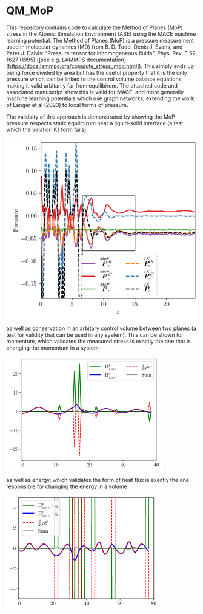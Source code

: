 # QM_MoP

This repository contains code to calculate the Method of Planes (MoP) stress in the Atomic Simulation Environment (ASE) using the MACE machine learning potential. The Method of Planes (MoP) is a pressure measurement used in molecular dynamics (MD) from B. D. Todd, Denis J. Evans, and Peter J. Daivis: “Pressure tensor for inhomogeneous fluids”, Phys. Rev. E 52, 1627 (1995) ([see e.g. LAMMPS documentation][https://docs.lammps.org/compute_stress_mop.html]). This simply ends up being force divided by area but has the useful property that it is the only pressure which can be linked to the control volume balance equations, making it valid arbitarily far from equilibirum. The attached code and associated manuscript show this is valid for MACE, and more generally machine learning potentials which use graph networks, extending the work of Langer et al (2023) to local forms of pressure.

The validaity of this approach is demonstrated by showing the MoP pressure respects static equilibirum near a liquid-solid interface (a test which the virial or IK1 form fails),

![Plot of near wall pressure](https://github.com/edwardsmith999/QM_MoP/blob/main/figures/stress_in_channel.png)

 as well as conservation in an arbitary control volume between two planes (a test for validity that can be used in any system).
This can be shown for momentum, which validates the measured stress is exactly the one that is changing the momentum in a system

![Plot of mid channel control volume with  momentum conservation shown](https://github.com/edwardsmith999/QM_MoP/blob/main/figures/CV_stress_trace.png?raw=true)

as well as energy, which validates the form of heat flux is exactly the one responsible for changing the energy in a volume

![Plot of mid channel control volume with energy conservation shown](https://github.com/edwardsmith999/QM_MoP/blob/main/figures/CV_energy_trace.png?raw=true)
